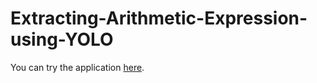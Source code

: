 # Extracting-Arithmetic-Expression-using-YOLO

You can try the application [here](https://share.streamlit.io/imtiazx/extracting-arithmetic-expression-using-yolo/main/app.py).
